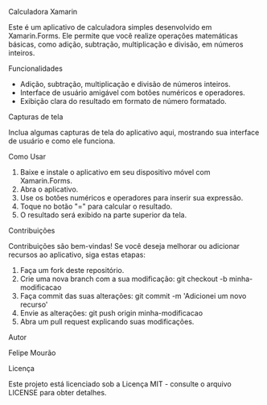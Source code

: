 Calculadora Xamarin

Este é um aplicativo de calculadora simples desenvolvido em Xamarin.Forms. Ele permite que você realize operações matemáticas básicas, como adição, subtração, multiplicação e divisão, em números inteiros.

Funcionalidades

- Adição, subtração, multiplicação e divisão de números inteiros.
- Interface de usuário amigável com botões numéricos e operadores.
- Exibição clara do resultado em formato de número formatado.

Capturas de tela

Inclua algumas capturas de tela do aplicativo aqui, mostrando sua interface de usuário e como ele funciona.

Como Usar

1. Baixe e instale o aplicativo em seu dispositivo móvel com Xamarin.Forms.
2. Abra o aplicativo.
3. Use os botões numéricos e operadores para inserir sua expressão.
4. Toque no botão "=" para calcular o resultado.
5. O resultado será exibido na parte superior da tela.

Contribuições

Contribuições são bem-vindas! Se você deseja melhorar ou adicionar recursos ao aplicativo, siga estas etapas:

1. Faça um fork deste repositório.
2. Crie uma nova branch com a sua modificação: git checkout -b minha-modificacao
3. Faça commit das suas alterações: git commit -m 'Adicionei um novo recurso'
4. Envie as alterações: git push origin minha-modificacao
5. Abra um pull request explicando suas modificações.

Autor

Felipe Mourão

Licença

Este projeto está licenciado sob a Licença MIT - consulte o arquivo LICENSE para obter detalhes.
